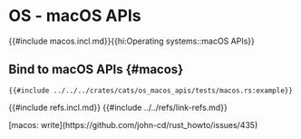 # OS - macOS APIs

{{#include macos.incl.md}}{{hi:Operating systems::macOS APIs}}

## Bind to macOS APIs {#macos}

```rust,editable
{{#include ../../../crates/cats/os_macos_apis/tests/macos.rs:example}}
```

{{#include refs.incl.md}}
{{#include ../../refs/link-refs.md}}

<div class="hidden">
[macos: write](https://github.com/john-cd/rust_howto/issues/435)
</div>
